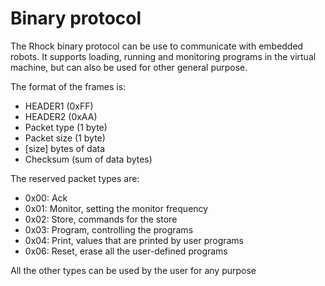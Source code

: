 # Binary protocol

The Rhock binary protocol can be use to communicate with embedded robots.
It supports loading, running and monitoring programs in the virtual machine,
but can also be used for other general purpose.

The format of the frames is:

* HEADER1 (0xFF)
* HEADER2 (0xAA)
* Packet type (1 byte)
* Packet size (1 byte)
* [size] bytes of data
* Checksum (sum of data bytes)

The reserved packet types are:

* 0x00: Ack
* 0x01: Monitor, setting the monitor frequency
* 0x02: Store, commands for the store
* 0x03: Program, controlling the programs
* 0x04: Print, values that are printed by user programs
* 0x06: Reset, erase all the user-defined programs

All the other types can be used by the user for any purpose
